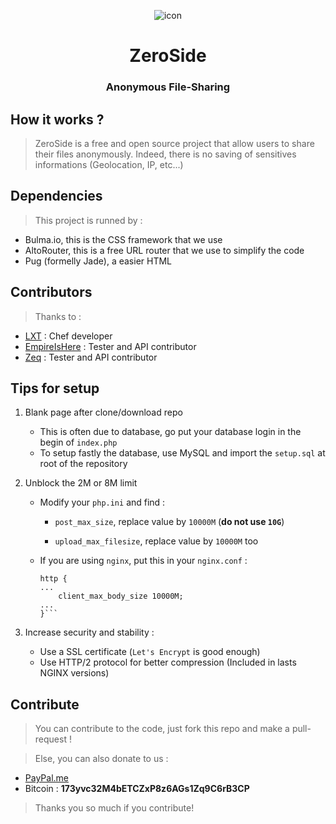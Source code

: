 <p align="center">
    <img src="https://raw.githubusercontent.com/ZeroSide-Project/zeroside/master/assets/images/favicon/android-icon-192x192.png" alt="icon"/>
    <h1 align="center">ZeroSide</h1>
    <h3 align="center">Anonymous File-Sharing</h3>
</p>

## How it works ?

> ZeroSide is a free and open source project that allow users to share their files anonymously. Indeed, there is no saving of sensitives informations (Geolocation, IP, etc...)

## Dependencies

> This project is runned by :
- Bulma.io, this is the CSS framework that we use
- AltoRouter, this is a free URL router that we use to simplify the code
- Pug (formelly Jade), a easier HTML

## Contributors

> Thanks to :
- [LXT](https://github.com/l-x-0x7) : Chef developer
- [EmpireIsHere](https://github.com/empireishere) : Tester and API contributor
- [Zeq](https://github.com/Kqdi) : Tester and API contributor

## Tips for setup

1. Blank page after clone/download repo
    - This is often due to database, go put your database login in the begin of `index.php`
    - To setup fastly the database, use MySQL and import the `setup.sql` at root of the repository

2. Unblock the 2M or 8M limit
    - Modify your `php.ini` and find :
        - `post_max_size`, replace value by `10000M` (**do not use `10G`**)

        - `upload_max_filesize`, replace value by `10000M` too

    - If you are using `nginx`, put this in your `nginx.conf` :
        ```
        http {
        ...
            client_max_body_size 10000M;
        ...
        }```
3. Increase security and stability :
    - Use a SSL certificate (`Let's Encrypt` is good enough)
    - Use HTTP/2 protocol for better compression (Included in lasts NGINX versions)

## Contribute

> You can contribute to the code, just fork this repo and make a pull-request !

> Else, you can also donate to us :
- [PayPal.me](https://www.paypal.me/syscco)
- Bitcoin : **173yvc32M4bETCZxP8z6AGs1Zq9C6rB3CP**

> Thanks you so much if you contribute!

